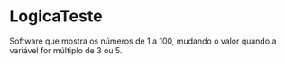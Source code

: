 # LogicaTeste
Software que mostra os números de 1 a 100, mudando o valor quando a variável for múltiplo de 3 ou 5.
